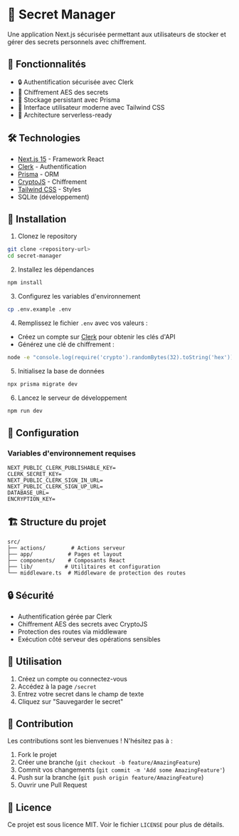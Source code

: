 # 🔐 Secret Manager

Une application Next.js sécurisée permettant aux utilisateurs de stocker et gérer des secrets personnels avec chiffrement.

## 🌟 Fonctionnalités

- 🔒 Authentification sécurisée avec Clerk
- 🔑 Chiffrement AES des secrets
- 💾 Stockage persistant avec Prisma
- 🎨 Interface utilisateur moderne avec Tailwind CSS
- 🚀 Architecture serverless-ready

## 🛠️ Technologies

- [Next.js 15](https://nextjs.org/) - Framework React
- [Clerk](https://clerk.com/) - Authentification
- [Prisma](https://www.prisma.io/) - ORM
- [CryptoJS](https://github.com/brix/crypto-js) - Chiffrement
- [Tailwind CSS](https://tailwindcss.com/) - Styles
- SQLite (développement)

## 🚀 Installation

1. Clonez le repository
```bash
git clone <repository-url>
cd secret-manager
```

2. Installez les dépendances
```bash
npm install
```

3. Configurez les variables d'environnement
```bash
cp .env.example .env
```

4. Remplissez le fichier `.env` avec vos valeurs :
- Créez un compte sur [Clerk](https://clerk.com/) pour obtenir les clés d'API
- Générez une clé de chiffrement :
```bash
node -e "console.log(require('crypto').randomBytes(32).toString('hex'))"
```

5. Initialisez la base de données
```bash
npx prisma migrate dev
```

6. Lancez le serveur de développement
```bash
npm run dev
```

## 🔧 Configuration

### Variables d'environnement requises

```env
NEXT_PUBLIC_CLERK_PUBLISHABLE_KEY=
CLERK_SECRET_KEY=
NEXT_PUBLIC_CLERK_SIGN_IN_URL=
NEXT_PUBLIC_CLERK_SIGN_UP_URL=
DATABASE_URL=
ENCRYPTION_KEY=
```

## 🏗️ Structure du projet

```
src/
├── actions/        # Actions serveur
├── app/           # Pages et layout
├── components/    # Composants React
├── lib/          # Utilitaires et configuration
└── middleware.ts  # Middleware de protection des routes
```

## 🔒 Sécurité

- Authentification gérée par Clerk
- Chiffrement AES des secrets avec CryptoJS
- Protection des routes via middleware
- Exécution côté serveur des opérations sensibles

## 📝 Utilisation

1. Créez un compte ou connectez-vous
2. Accédez à la page `/secret`
3. Entrez votre secret dans le champ de texte
4. Cliquez sur "Sauvegarder le secret"

## 🤝 Contribution

Les contributions sont les bienvenues ! N'hésitez pas à :

1. Fork le projet
2. Créer une branche (`git checkout -b feature/AmazingFeature`)
3. Commit vos changements (`git commit -m 'Add some AmazingFeature'`)
4. Push sur la branche (`git push origin feature/AmazingFeature`)
5. Ouvrir une Pull Request

## 📄 Licence

Ce projet est sous licence MIT. Voir le fichier `LICENSE` pour plus de détails.
